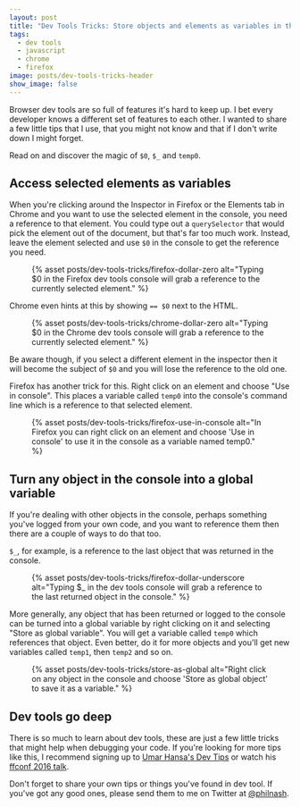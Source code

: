 ```yaml
---
layout: post
title: "Dev Tools Tricks: Store objects and elements as variables in the console"
tags:
  - dev tools
  - javascript
  - chrome
  - firefox
image: posts/dev-tools-tricks-header
show_image: false
---
```


Browser dev tools are so full of features it's hard to keep up. I bet every developer knows a different set of features to each other. I wanted to share a few little tips that I use, that you might not know and that if I don't write down I might forget.

Read on and discover the magic of `$0`, `$_` and `temp0`.

## Access selected elements as variables

When you're clicking around the Inspector in Firefox or the Elements tab in Chrome and you want to use the selected element in the console, you need a reference to that element. You could type out a `querySelector` that would pick the element out of the document, but that's far too much work. Instead, leave the element selected and use `$0` in the console to get the reference you need.

<figure class="post-image">
  {% asset posts/dev-tools-tricks/firefox-dollar-zero alt="Typing $0 in the Firefox dev tools console will grab a reference to the currently selected element." %}
</figure>

Chrome even hints at this by showing `== $0` next to the HTML.

<figure class="post-image">
  {% asset posts/dev-tools-tricks/chrome-dollar-zero alt="Typing $0 in the Chrome dev tools console will grab a reference to the currently selected element." %}
</figure>

Be aware though, if you select a different element in the inspector then it will become the subject of `$0` and you will lose the reference to the old one.

Firefox has another trick for this. Right click on an element and choose "Use in console". This places a variable called `temp0` into the console's command line which is a reference to that selected element.

<figure class="post-image">
  {% asset posts/dev-tools-tricks/firefox-use-in-console alt="In Firefox you can right click on an element and choose 'Use in console' to use it in the console as a variable named temp0." %}
</figure>

## Turn any object in the console into a global variable

If you're dealing with other objects in the console, perhaps something you've logged from your own code, and you want to reference them then there are a couple of ways to do that too.

`$_`, for example, is a reference to the last object that was returned in the console.

<figure class="post-image">
  {% asset posts/dev-tools-tricks/firefox-dollar-underscore alt="Typing $_ in the dev tools console will grab a reference to the last returned object in the console." %}
</figure>

More generally, any object that has been returned or logged to the console can be turned into a global variable by right clicking on it and selecting "Store as global variable". You will get a variable called `temp0` which references that object. Even better, do it for more objects and you'll get new variables called `temp1`, then `temp2` and so on.

<figure class="post-image">
  {% asset posts/dev-tools-tricks/store-as-global alt="Right click on any object in the console and choose 'Store as global object' to save it as a variable." %}
</figure>

## Dev tools go deep

There is so much to learn about dev tools, these are just a few little tricks that might help when debugging your code. If you're looking for more tips like this, I recommend signing up to [Umar Hansa's Dev Tips](https://umaar.com/dev-tips/) or watch his [ffconf 2016 talk](https://www.youtube.com/watch?v=N33lYfsAsoU&list=PLXmT1r4krsTpDoGcdh1baZPIV6DtX9_rX).

Don't forget to share your own tips or things you've found in dev tool. If you've got any good ones, please send them to me on Twitter at [@philnash](https://twitter.com/philnash).

